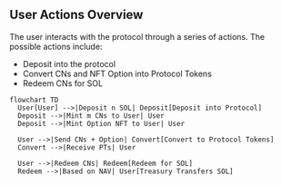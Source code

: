 ## User Actions Overview

The user interacts with the protocol through a series of actions. The possible actions include:

- Deposit into the protocol
- Convert CNs and NFT Option into Protocol Tokens
- Redeem CNs for SOL

```mermaid
flowchart TD
  User[User] -->|Deposit n SOL| Deposit[Deposit into Protocol]
  Deposit -->|Mint m CNs to User| User
  Deposit -->|Mint Option NFT to User| User

  User -->|Send CNs + Option| Convert[Convert to Protocol Tokens]
  Convert -->|Receive PTs| User

  User -->|Redeem CNs| Redeem[Redeem for SOL]
  Redeem -->|Based on NAV| User[Treasury Transfers SOL]

```
